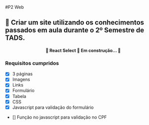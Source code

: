 #P2 Web
## 🚀 Criar um site utilizando os conhecimentos passados em aula durante o 2º Semestre de TADS.

<h4 align="center"> 
	🚧  React Select 🚀 Em construção...  🚧
</h4>

### Requisitos cumpridos
- [x] 3 páginas
- [x] Imagens
- [x] Links
- [x] Formulário
- [x] Tabela
- [x] CSS
- [x] Javascript para validação do formulário
- [] Função no javascript para validação no CPF